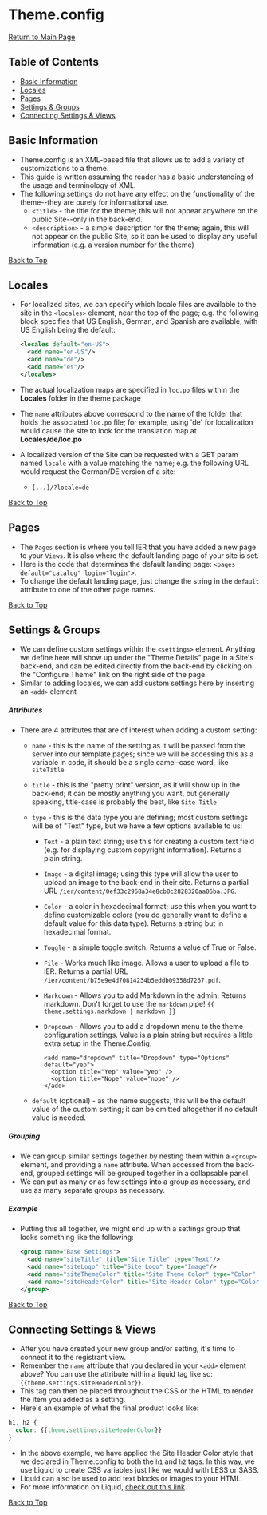 # <a name="top">Theme.config

[Return to Main Page](https://github.com/reg-support/reg-dev-guide/blob/master/README.md)

## Table of Contents

- [Basic Information](#1)
- [Locales](#2)
- [Pages](#3)
- [Settings & Groups](#4)
- [Connecting Settings & Views](#5)


## <a name="1"></a>Basic Information

- Theme.config is an XML-based file that allows us to add a variety of customizations to a theme.
- This guide is written assuming the reader has a basic understanding of the usage and terminology of XML.
- The following settings do not have any effect on the functionality of the theme--they are purely for informational use.
  + `<title>` - the title for the theme; this will not appear anywhere on the public Site--only in the back-end.
  + `<description>` - a simple description for the theme; again, this will not appear on the public Site, so it can be used to display any useful information (e.g. a version number for the theme)


[Back to Top](#top)
## <a name="2"></a>Locales

- For localized sites, we can specify which locale files are available to the site in the `<locales>` element, near the top of the page; e.g. the following block specifies that US English, German, and Spanish are available, with US English being the default:

  ```xml
  <locales default="en-US">
    <add name="en-US"/>
    <add name="de"/>
    <add name="es"/>
  </locales>
  ```

- The actual localization maps are specified in `loc.po` files within the **Locales** folder in the theme package
- The `name` attributes above correspond to the name of the folder that holds the associated `loc.po` file; for example, using 'de' for localization would cause the site to look for the translation map at **Locales/de/loc.po**
- A localized version of the Site can be requested with a GET param named `locale` with a value matching the name; e.g. the following URL would request the German/DE version of a site:
  + `[...]/?locale=de`


[Back to Top](#top)
## <a name="3"></a>Pages

- The `Pages` section is where you tell IER that you have added a new page to your `Views`. It is also where the default landing page of your site is set.
- Here is the code that determines the default landing page: `<pages default="catalog" login="login">`.
- To change the default landing page, just change the string in the `default` attribute to one of the other page names.  

[Back to Top](#top)
## <a name="4"></a>Settings & Groups

- We can define custom settings within the `<settings>` element. Anything we define here will show up under the "Theme Details" page in a Site's back-end, and can be edited directly from the back-end by clicking on the "Configure Theme" link on the right side of the page.
- Similar to adding locales, we can add custom settings here by inserting an `<add>` element

##### Attributes
- There are 4 attributes that are of interest when adding a custom setting:
  + `name` - this is the name of the setting as it will be passed from the server into our template pages; since we will be accessing this as a variable in code, it should be a single camel-case word, like `siteTitle`
  + `title` - this is the "pretty print" version, as it will show up in the back-end; it can be mostly anything you want, but generally speaking, title-case is probably the best, like `Site Title`
  + `type` - this is the data type you are defining; most custom settings will be of "Text" type, but we have a few options available to us:
    - `Text` - a plain text string; use this for creating a custom text field (e.g. for displaying custom copyright information). Returns a plain string.
    - `Image` - a digital image; using this type will allow the user to upload an image to the back-end in their site. Returns a partial URL `/ier/content/0ef33c2968a34e8cb0c2828320aa06ba.JPG`.
    - `Color` - a color in hexadecimal format; use this when you want to define customizable colors (you do generally want to define a default value for this data type). Returns a string but in hexadecimal format. 
    - `Toggle` - a simple toggle switch. Returns a value of True or False.
    - `File` - Works much like image. Allows a user to upload a file to IER. Returns a partial URL `/ier/content/b75e9e4d70814234b5eddb09358d7267.pdf`.
    - `Markdown` - Allows you to add Markdown in the admin. Returns markdown. Don't forget to use the `markdown` pipe! `{{ theme.settings.markdown | markdown }}`
    - `Dropdown` - Allows you to add a dropdown menu to the theme configuration settings. Value is a plain string but requires a little extra setup in the Theme.Config.
    
      ```
      <add name="dropdown" title="Dropdown" type="Options" default="yep">
        <option title="Yep" value="yep" />
        <option title="Nope" value="nope" />
      </add>
      ```
      
  + `default` (optional) - as the name suggests, this will be the default value of the custom setting; it can be omitted altogether if no default value is needed. 

##### Grouping
- We can group similar settings together by nesting them within a `<group>` element, and providing a `name` attribute. When accessed from the back-end, grouped settings will be grouped together in a collapsable panel.
- We can put as many or as few settings into a group as necessary, and use as many separate groups as necessary.

##### Example
- Putting this all together, we might end up with a settings group that looks something like the following:

  ```xml
  <group name="Base Settings">
    <add name="siteTitle" title="Site Title" type="Text"/>
    <add name="siteLogo" title="Site Logo" type="Image"/>
    <add name="siteThemeColor" title="Site Theme Color" type="Color" default="#428BCA"/>
    <add name="siteHeaderColor" title="Site Header Color" type="Color" default="#000000"/>
  </group>
  ```

[Back to Top](#top)

## <a name="5"></a>Connecting Settings & Views

- After you have created your new group and/or setting, it's time to connect it to the registrant view.
- Remember the `name` attribute that you declared in your `<add>` element above? You can use the attribute within a liquid tag like so: `{{theme.settings.siteHeaderColor}}`.
- This tag can then be placed throughout the CSS or the HTML to render the item you added as a setting.
- Here's an example of what the final product looks like:

```css
h1, h2 {
  color: {{theme.settings.siteHeaderColor}}
}
```

- In the above example, we have applied the Site Header Color style that we declared in Theme.config to both the `h1` and `h2` tags. In this way, we use Liquid to create CSS variables just like we would with LESS or SASS.
- Liquid can also be used to add text blocks or images to your HTML.
- For more information on Liquid, [check out this link](https://github.com/Shopify/liquid/wiki/Liquid-for-Designers).

[Back to Top](#top)
